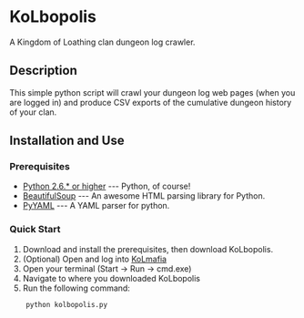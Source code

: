 KoLbopolis
==========

A Kingdom of Loathing clan dungeon log crawler.

Description
-----------

This simple python script will crawl your dungeon log web pages (when you are
logged in) and produce CSV exports of the cumulative dungeon history of your
clan.

Installation and Use
--------------------

### Prerequisites

* [Python 2.6.* or higher](http://www.python.org/download/) --- Python, of course!
* [BeautifulSoup](http://www.crummy.com/software/BeautifulSoup/#Download) --- An awesome HTML parsing library for Python.
* [PyYAML](http://pyyaml.org/wiki/PyYAML#DownloadandInstallation) --- A YAML parser for python.

### Quick Start

1. Download and install the prerequisites, then download KoLbopolis.
2. (Optional) Open and log into [KoLmafia](http://kolmafia.sourceforge.net/)
3. Open your terminal (Start -> Run -> cmd.exe)
4. Navigate to where you downloaded KoLbopolis
5. Run the following command:
```
    python kolbopolis.py
```

